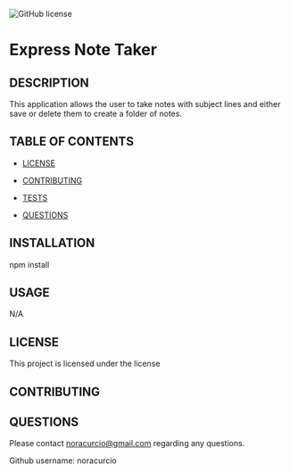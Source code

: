  ![GitHub license](https://img.shields.io/badge/license--blue.svg)
  
  # Express Note Taker

  ## DESCRIPTION 

  This application allows the user to take notes with subject lines and either save or delete them to create a folder of notes. 

  ## TABLE OF CONTENTS

  * [LICENSE](#license)

  * [CONTRIBUTING](#contributing)

  * [TESTS](#tests)

  * [QUESTIONS](#questions)

  ## INSTALLATION
  npm install

  ## USAGE
  N/A

  ## LICENSE
  This project is licensed under the  license

  ## CONTRIBUTING
  

  ## QUESTIONS
  Please contact noracurcio@gmail.com regarding any questions. 

  Github username: noracurcio

